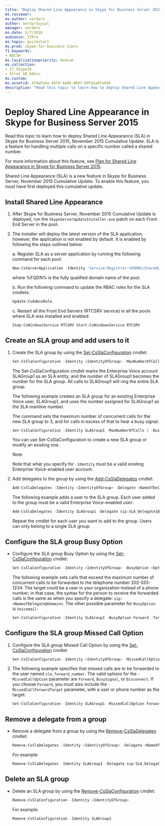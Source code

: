 ```yaml
---
title: "Deploy Shared Line Appearance in Skype for Business Server 2015"
ms.reviewer: 
ms.author: serdars
author: SerdarSoysal
manager: serdars
ms.date: 2/7/2018
audience: ITPro
ms.topic: quickstart
ms.prod: skype-for-business-itpro
f1.keywords:
- NOCSH
ms.localizationpriority: medium
ms.collection:
- IT_Skype16
- Strat_SB_Admin
ms.custom:
ms.assetid: 474a5e4a-9479-4e86-8607-b9f41a0fa648
description: "Read this topic to learn how to deploy Shared Line Appearance (SLA) in Skype for Business Server 2015, November 2015 Cumulative Update. SLA is a feature for handling multiple calls on a specific number called a shared number."
---
```


# Deploy Shared Line Appearance in Skype for Business Server 2015

Read this topic to learn how to deploy Shared Line Appearance (SLA) in Skype for Business Server 2015, November 2015 Cumulative Update. SLA is a feature for handling multiple calls on a specific number called a shared number.

For more information about this feature, see [Plan for Shared Line Appearance in Skype for Business Server 2015](../../plan-your-deployment/enterprise-voice-solution/shared-line-appearance.md).

Shared Line Appearance (SLA) is a new feature in Skype for Business Server, November 2015 Cumulative Update. To enable this feature, you must have first deployed this cumulative update.

## Install Shared Line Appearance

1. After Skype for Business Server, November 2015 Cumulative Update is deployed, run the  `SkypeServerUpdateInstaller.exe` patch on each Front End Server in the pool.

2. The installer will deploy the latest version of the SLA application, however, the application is not enabled by default. It is enabled by following the steps outlined below:

    a. Register SLA as a server application by running the following command for each pool:

   ```powershell
   New-CsServerApplication -Identity 'Service:Registrar:%FQDN%/SharedLineAppearance' -Uri http://www.microsoft.com/LCS/SharedLineAppearance -Critical $false -Enabled $true -Priority (Get-CsServerApplication -Identity  'Service:Registrar:%FQDN%/UserServices').Priority
   ```

   where %FQDN% is the fully qualified domain name of the pool.

    b. Run the following command to update the RBAC roles for the SLA cmdlets:

   ```powershell
   Update-CsAdminRole
   ```

    c. Restart all the Front End Servers (RTCSRV service) in all the pools where SLA was installed and enabled:

   ```powershell
   Stop-CsWindowsService RTCSRV Start-CsWindowsService RTCSRV
   ```

## Create an SLA group and add users to it

1. Create the SLA group by using the [Set-CsSlaConfiguration](/powershell/module/skype/set-csslaconfiguration) cmdlet:

   ```powershell
   Set-CsSlaConfiguration -Identity <IdentityOfGroup> -MaxNumberOfCalls <Number> -BusyOption <BusyOnBusy|Voicemail|Forward> [-Target <TargetUserOrPhoneNumber>]
   ```

    The Set-CsSlaConfiguration cmdlet marks the Enterprise Voice account SLAGroup1 as an SLA entity, and the number of SLAGroup1 becomes the number for the SLA group. All calls to SLAGroup1 will ring the entire SLA group.

    The following example creates an SLA group for an existing Enterprise Voice user, SLAGroup1, and uses the number assigned for SLAGroup1 as the SLA mainline number.

    The command sets the maximum number of concurrent calls for the new SLA group to 3, and for calls in excess of that to hear a busy signal:

   ```powershell
   Set-CsSlaConfiguration -Identity SLAGroup1 -MaxNumberOfCalls 3 -BusyOption BusyOnBusy
   ```

    You can use Set-CsSlaConfiguration to create a new SLA group or modify an existing one.

    > [!NOTE]
    > Note that what you specify for  `-Identity` must be a valid existing Enterprise Voice-enabled user account.

2. Add delegates to the group by using the [Add-CsSlaDelegates](/powershell/module/skype/add-cssladelegates) cmdlet:

   ```powershell
   Add-CsSlaDelegates -Identity <IdentityOfGroup> -Delegate <NameOfDelegate@domain>
   ```

    The following example adds a user to the SLA group. Each user added to the group must be a valid Enterprise Voice-enabled user:

   ```powershell
   Add-CsSlaDelegates -Identity SLAGroup1 -Delegate sip:SLA_Delegate1@contoso.com
   ```

    Repeat the cmdlet for each user you want to add to the group. Users can only belong to a single SLA group.

## Configure the SLA group Busy Option

- Configure the SLA group Busy Option by using the [Set-CsSlaConfiguration](/powershell/module/skype/set-csslaconfiguration) cmdlet:

  ```powershell
  Set-CsSlaConfiguration -Identity <IdentityOfGroup> -BusyOption <Option> [-Target <TargetUserOrPhoneNumber>]
  ```

    The following example sets calls that exceed the maximum number of concurrent calls to be forwarded to the telephone number 202-555-1234. The target could be a user in your organization instead of a phone number; in that case, the syntax for the person to receive the forwarded calls is the same as when you specify a delegate:  `sip:<NameofDelegate@domain>`. The other possible parameter for  `BusyOption` is `Voicemail`:

  ```powershell
  Set-CsSlaConfiguration -Identity SLAGroup1 -BusyOption Forward -Target tel:+2025551234
  ```

## Configure the SLA group Missed Call Option

1. Configure the SLA group Missed Call Option by using the [Set-CsSlaConfiguration](/powershell/module/skype/set-csslaconfiguration) cmdlet:

   ```powershell
   Set-CsSlaConfiguration -Identity <IdentityOfGroup> -MissedCallOption <Option> -MissedCallForwardTarget <TargetUserOrPhoneNumber> -BusyOption <Option> -MaxNumberofCalls <#> -Target [Target]
   ```

2. The following example specifies that missed calls are to be forwarded to the user named  `sla_forward_number`. The valid options for the  `-MissedCallOption` parameter are `Forward`,  `BusySignal`, or  `Disconnect`. If you choose  `Forward`, you must also include the  `-MissedCallForwardTarget` parameter, with a user or phone number as the target:

   ```powershell
   Set-CsSlaConfiguration -Identity SLAGroup1 -MissedCallOption Forward -MissedCallForwardTarget sip:sla_forward_number@contoso.com -BusyOption Forward -MaxNumberOfCalls 2 -Target sip:sla_forward_number@contoso.com
   ```

## Remove a delegate from a group

- Remove a delegate from a group by using the [Remove-CsSlaDelegates](/powershell/module/skype/remove-cssladelegates) cmdlet:

  ```powershell
  Remove-CsSlaDelegates -Identity <IdentityOfGroup> -Delegate <NameOfDelegate@domain>
  ```

    For example:

  ```powershell
  Remove-CsSlaDelegates -Identity SLAGroup1 -Delegate sip:SLA_Delegate3@contoso.com
  ```

## Delete an SLA group

- Delete an SLA group by using the [Remove-CsSlaConfiguration](/powershell/module/skype/remove-csslaconfiguration) cmdlet:

  ```powershell
  Remove-CsSlaConfiguration -Identity <IdentityOfGroup>
  ```

    For example:

  ```powershell
  Remove-CsSlaConfiguration -Identity SLAGroup1
  ```
